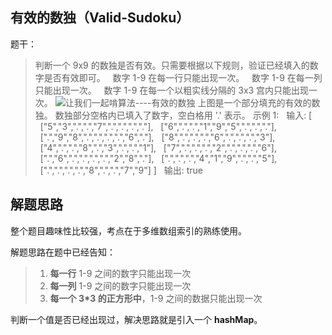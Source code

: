 ## 有效的数独（Valid-Sudoku）
题干：
>判断一个 9x9 的数独是否有效。只需要根据以下规则，验证已经填入的数字是否有效即可。
&nbsp;&nbsp;数字 1-9 在每一行只能出现一次。
&nbsp;&nbsp;数字 1-9 在每一列只能出现一次。
&nbsp;&nbsp;数字 1-9 在每一个以粗实线分隔的 3x3 宫内只能出现一次。
![让我们一起啃算法----有效的数独](https://cdn.learnku.com/uploads/images/202005/06/21280/onoY9uwZda.png!large)
上图是一个部分填充的有效的数独。
数独部分空格内已填入了数字，空白格用 '.' 表示。
示例 1:
&nbsp;&nbsp;输入:
[
&nbsp;&nbsp;["5","3",".",".","7",".",".",".","."],
&nbsp;&nbsp;["6",".",".","1","9","5",".",".","."],
&nbsp;&nbsp;[".","9","8",".",".",".",".","6","."],
&nbsp;&nbsp;["8",".",".",".","6",".",".",".","3"],
&nbsp;&nbsp;["4",".",".","8",".","3",".",".","1"],
&nbsp;&nbsp;["7",".",".",".","2",".",".",".","6"],
&nbsp;&nbsp;[".","6",".",".",".",".","2","8","."],
&nbsp;&nbsp;[".",".",".","4","1","9",".",".","5"],
&nbsp;&nbsp;[".",".",".",".","8",".",".","7","9"]
]
&nbsp;&nbsp;输出: true

## 解题思路
整个题目趣味性比较强，考点在于多维数组索引的熟练使用。

解题思路在题中已经告知：
>1. **每一行** 1-9 之间的数字只能出现一次
>2. **每一列** 1-9 之间的数字只能出现一次
>3. **每一个 3*3 的正方形中**，1-9 之间的数据只能出现一次

判断一个值是否已经出现过，解决思路就是引入一个 **hashMap**。


